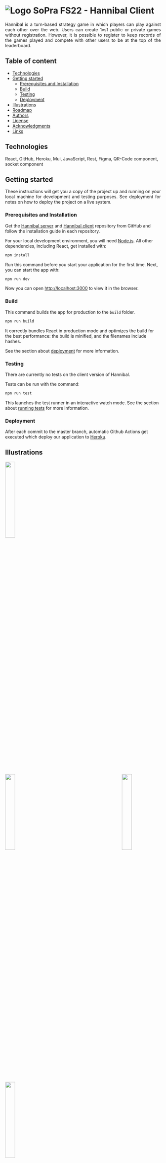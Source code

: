 # ![Logo](https://github.com/sopra-fs22-group-16/sopra-fs22-group-16-client/blob/media/images/logo/war_elephant_purple.png) SoPra FS22 - Hannibal Client

<p style="text-align: justify;">
Hannibal is a turn-based strategy game in which players can play against each other over the web. Users can create 1vs1 public or private games without registration. However, it is possible to register to keep records of the games played and compete with other users to be at the top of the leaderboard.
</p>

## Table of content

- [Technologies](#technologies)
- [Getting started](#getting-started)
    - [Prerequisites and Installation](#prerequisites-and-installation)
	- [Build](#build)
	- [Testing](#testing)
	- [Deployment](#deployment)
- [Illustrations](#illustrations)
- [Roadmap](#roadmap)
- [Authors](#authors)
- [License](#license)
- [Acknowledgments](#acknowledgments)
- [Links](#links)

## Technologies

React, GitHub, Heroku, Mui, JavaScript, Rest, Figma, QR-Code component, socket component

## Getting started
<p style="text-align: justify;">
These instructions will get you a copy of the project up and running on your local machine for development and testing purposes. See deployment for notes on how to deploy the project on a live system.
</p>

### Prerequisites and Installation
Get the [Hannibal server](https://github.com/sopra-fs22-group-16/sopra-fs22-group-16-server) and [Hannibal client](https://github.com/sopra-fs22-group-16/sopra-fs22-group-16-client) repository from GitHub and follow the installation guide in each repository.

For your local development environment, you will need [Node.js](https://nodejs.org). All other dependencies, including React, get installed with:

```bash
npm install
```

Run this command before you start your application for the first time. Next, you can start the app with:

```bash
npm run dev
```

Now you can open [http://localhost:3000](http://localhost:3000) to view it in the browser.

### Build
This command builds the app for production to the `build` folder.
```bash
npm run build
```
It correctly bundles React in production mode and optimizes the build for the best performance: the build is minified, and the filenames include hashes.<br>

See the section about [deployment](https://facebook.github.io/create-react-app/docs/deployment) for more information.

### Testing
There are currently no tests on the client version of Hannibal.

Tests can be run with the command:  
```bash
npm run test
```

This launches the test runner in an interactive watch mode. 
See the section about [running tests](https://facebook.github.io/create-react-app/docs/running-tests) for more information.


### Deployment
After each commit to the master branch, automatic Github Actions get executed which deploy our application to [Heroku](https://www.heroku.com/).

## Illustrations

<img align="left" width="25%" src="https://github.com/sopra-fs22-group-16/sopra-fs22-group-16-client/blob/media/images/Illustrations/Homepage.png">

<br clear="left"/>
<br>

<p>

<img align="right" width="25%" src="https://github.com/sopra-fs22-group-16/sopra-fs22-group-16-client/blob/media/images/Illustrations/CreateLobby.png">

	
	
<img align="left" width="25%" src="https://github.com/sopra-fs22-group-16/sopra-fs22-group-16-client/blob/media/images/Illustrations/PublicLobbies.png">

</p>
	
<br clear="right"/>
<br>

<img align="left"  width="25%" src="https://github.com/sopra-fs22-group-16/sopra-fs22-group-16-client/blob/media/images/Illustrations/Lobby.png">

<br clear="both"/>
<br>

<img align="right"  width="25%" src="https://github.com/sopra-fs22-group-16/sopra-fs22-group-16-client/blob/media/images/Illustrations/StartOfGame.png">

<br clear="both"/>

<img align="left"  width="25%" src="https://github.com/sopra-fs22-group-16/sopra-fs22-group-16-client/blob/media/images/Illustrations/MovementAndAttackRange.png">

<br clear="both"/>
<br>

<p>

<img align="left"  width="25%" src="https://github.com/sopra-fs22-group-16/sopra-fs22-group-16-client/blob/media/images/Illustrations/Victory.png">

<img align="right"  width="25%" src="https://github.com/sopra-fs22-group-16/sopra-fs22-group-16-client/blob/media/images/Illustrations/Defeat.png">

</p>
	
<br clear="both"/>
<br>

<img align="left"  width="25%" src="https://github.com/sopra-fs22-group-16/sopra-fs22-group-16-client/blob/media/images/Illustrations/statisticsKPT.png">

<img align="right"  width="25%" src="https://github.com/sopra-fs22-group-16/sopra-fs22-group-16-client/blob/media/images/Illustrations/statisticsUPT.png">

</p>
	
<br clear="both"/>
<br>

## Roadmap

## Authors

* **Luis Torrejón Machado** - *???* - [luis-tm](https://github.com/luis-tm)
* **Paul Luley** - *???* - [paolovic](https://github.com/paolovic)
* **Maria Korobeynikova** - *???* - [mkorob](https://github.com/mkorob)
* **Hilal Çomak** - *???* - [hilalcomak](https://github.com/hilalcomak)
* **Alessio Brazerol** - *???* - [apple00juice](https://github.com/apple00juice)

## License
This project is licensed under [GPLv3](https://www.gnu.org/licenses/gpl-3.0.en.html), which guarantees end users the freedoms to run, study, share and modify the software.

## Acknowledgments
* TODO: SOPRA TEMPLATE CLIENT
* TODO: SOPRA TEMPLATE SERVER
* Thanks to Lucas Pelloni and Kyrill Hux for working on the template.
* Thanks to **Melih Catal** - [melihcatal](https://github.com/melihcatal) who supported us as a Tutor and Scrum Master during this project.

## Links
* [Hannibal Client Website](https://sopra-fs22-group-16-client.herokuapp.com/)
* [Hannibal Server Website](https://sopra-fs22-group-16-server.herokuapp.com/)
* [SonarCloud](https://sonarcloud.io/organizations/sopra-fs22-group-16/projects)
* [Issue tracker](https://github.com/sopra-fs22-group-16/sopra-fs22-group-16-client/issues)

